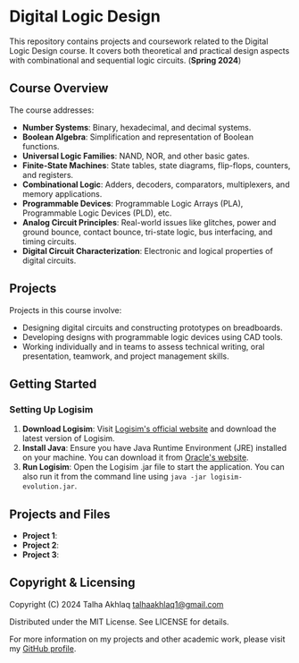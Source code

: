 # Digital Logic Design

This repository contains projects and coursework related to the Digital Logic Design course. It covers both theoretical and practical design aspects with combinational and sequential logic circuits. (**Spring 2024**)

## Course Overview

The course addresses:

- **Number Systems**: Binary, hexadecimal, and decimal systems.
- **Boolean Algebra**: Simplification and representation of Boolean functions.
- **Universal Logic Families**: NAND, NOR, and other basic gates.
- **Finite-State Machines**: State tables, state diagrams, flip-flops, counters, and registers.
- **Combinational Logic**: Adders, decoders, comparators, multiplexers, and memory applications.
- **Programmable Devices**: Programmable Logic Arrays (PLA), Programmable Logic Devices (PLD), etc.
- **Analog Circuit Principles**: Real-world issues like glitches, power and ground bounce, contact bounce, tri-state logic, bus interfacing, and timing circuits.
- **Digital Circuit Characterization**: Electronic and logical properties of digital circuits.

## Projects

Projects in this course involve:

- Designing digital circuits and constructing prototypes on breadboards.
- Developing designs with programmable logic devices using CAD tools.
- Working individually and in teams to assess technical writing, oral presentation, teamwork, and project management skills.

## Getting Started

### Setting Up Logisim

1. **Download Logisim**: Visit [Logisim's official website](https://github.com/reds-heig/logisim-evolution) and download the latest version of Logisim.
2. **Install Java**: Ensure you have Java Runtime Environment (JRE) installed on your machine. You can download it from [Oracle's website](https://www.oracle.com/java/technologies/javase-downloads.html).
3. **Run Logisim**: Open the Logisim .jar file to start the application. You can also run it from the command line using `java -jar logisim-evolution.jar`.

## Projects and Files

- **Project 1**: 
- **Project 2**: 
- **Project 3**: 

## Copyright & Licensing

Copyright (C) 2024 Talha Akhlaq <talhaakhlaq1@gmail.com>

Distributed under the MIT License. See LICENSE for details.

For more information on my projects and other academic work, please visit my [GitHub profile](https://github.com/TalhaAkhlaq).
